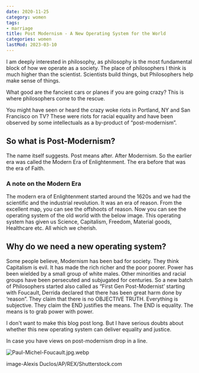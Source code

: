 ```yaml
---
date: 2020-11-25
category: women
tags:
- marriage
title: Post Modernism - A New Operating System for the World
categories: women
lastMod: 2023-03-10
---
```

I am deeply interested in philosophy, as philosophy is the most fundamental block of how we operate as a society. The place of philosophers I think is much higher than the scientist. Scientists build things, but Philosophers help make sense of things.

What good are the fanciest cars or planes if you are going crazy? This is where philosophers come to the rescue.

You might have seen or heard the crazy woke riots in Portland, NY and San Francisco on TV? These were riots for racial equality and have been observed by some intellectuals as a by-product of “post-modernism”.

## So what is Post-Modernism?

The name itself suggests. Post means after. After Modernism. So the earlier era was called the Modern Era of Enlightenment. The era before that was the era of Faith.

### A note on the Modern Era
The modern era of Enlightenment started around the 1620s and we had the scientific and the industrial revolution. It was an era of reason. From the excellent map, you can see the offshoots of reason. Now you can see the operating system of the old world with the below image. This operating system has given us Science, Capitalism, Freedom, Material goods, Healthcare etc. All which we cherish.

## Why do we need a new operating system?

Some people believe, Modernism has been bad for society. They think Capitalism is evil. It has made the rich richer and the poor poorer. Power has been wielded by a small group of white males. Other minorities and racial groups have been persecuted and subjugated for centuries. So a new batch of Philosophers started also called as “First Gen Post-Modernist’ starting with Foucault, Derrida declared that there has been great harm done by ‘reason”. They claim that there is no OBJECTIVE TRUTH. Everything is subjective. They claim the END justifies the means. The END is equality. The means is to grab power with power.

I don't want to make this blog post long. But I have serious doubts about whether this new operating system can deliver equality and justice.

In case you have views on post-modernism drop in a line.

![Paul-Michel-Foucault.jpg.webp](https://manojnayak.mataroa.blog/images/16c0e127.webp)

image-Alexis Duclos/AP/REX/Shutterstock.com

